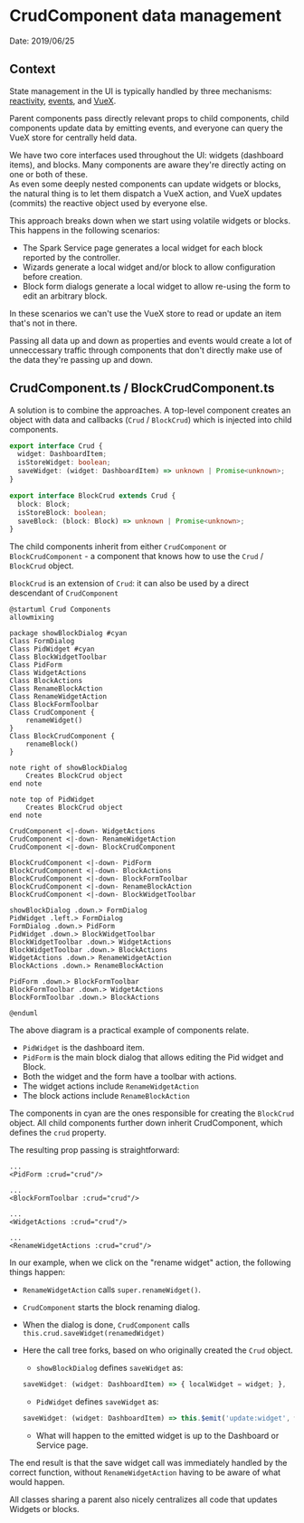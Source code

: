 # CrudComponent data management

Date: 2019/06/25

## Context

State management in the UI is typically handled by three mechanisms: [reactivity](https://vuejs.org/v2/guide/reactivity.html), [events](https://vuejs.org/v2/guide/events.html), and [VueX](https://vuex.vuejs.org/guide/).

Parent components pass directly relevant props to child components, child components update data by emitting events, and everyone can query the VueX store for centrally held data.

We have two core interfaces used throughout the UI: widgets (dashboard items), and blocks.
Many components are aware they're directly acting on one or both of these.
<br> As even some deeply nested components can update widgets or blocks, the natural thing is to let them dispatch a VueX action, and VueX updates (commits) the reactive object used by everyone else.

This approach breaks down when we start using volatile widgets or blocks. This happens in the following scenarios:

- The Spark Service page generates a local widget for each block reported by the controller.
- Wizards generate a local widget and/or block to allow configuration before creation.
- Block form dialogs generate a local widget to allow re-using the form to edit an arbitrary block.

In these scenarios we can't use the VueX store to read or update an item that's not in there.

Passing all data up and down as properties and events would create a lot of unneccessary traffic through components that don't directly make use of the data they're passing up and down.

## CrudComponent.ts / BlockCrudComponent.ts

A solution is to combine the approaches. A top-level component creates an object with data and callbacks (`Crud` / `BlockCrud`) which is injected into child components.

```typescript
export interface Crud {
  widget: DashboardItem;
  isStoreWidget: boolean;
  saveWidget: (widget: DashboardItem) => unknown | Promise<unknown>;
}

export interface BlockCrud extends Crud {
  block: Block;
  isStoreBlock: boolean;
  saveBlock: (block: Block) => unknown | Promise<unknown>;
}
```

The child components inherit from either `CrudComponent` or `BlockCrudComponent` - a component that knows how to use the `Crud` / `BlockCrud` object.

`BlockCrud` is an extension of `Crud`: it can also be used by a direct descendant of `CrudComponent`

```plantuml
@startuml Crud Components
allowmixing

package showBlockDialog #cyan
Class FormDialog
Class PidWidget #cyan
Class BlockWidgetToolbar
Class PidForm
Class WidgetActions
Class BlockActions
Class RenameBlockAction
Class RenameWidgetAction
Class BlockFormToolbar
Class CrudComponent {
    renameWidget()
}
Class BlockCrudComponent {
    renameBlock()
}

note right of showBlockDialog
    Creates BlockCrud object
end note

note top of PidWidget
    Creates BlockCrud object
end note

CrudComponent <|-down- WidgetActions
CrudComponent <|-down- RenameWidgetAction
CrudComponent <|-down- BlockCrudComponent

BlockCrudComponent <|-down- PidForm
BlockCrudComponent <|-down- BlockActions
BlockCrudComponent <|-down- BlockFormToolbar
BlockCrudComponent <|-down- RenameBlockAction
BlockCrudComponent <|-down- BlockWidgetToolbar

showBlockDialog .down.> FormDialog
PidWidget .left.> FormDialog
FormDialog .down.> PidForm
PidWidget .down.> BlockWidgetToolbar
BlockWidgetToolbar .down.> WidgetActions
BlockWidgetToolbar .down.> BlockActions
WidgetActions .down.> RenameWidgetAction
BlockActions .down.> RenameBlockAction

PidForm .down.> BlockFormToolbar
BlockFormToolbar .down.> WidgetActions
BlockFormToolbar .down.> BlockActions

@enduml
```

The above diagram is a practical example of components relate.

- `PidWidget` is the dashboard item.
- `PidForm` is the main block dialog that allows editing the Pid widget and Block.
- Both the widget and the form have a toolbar with actions.
- The widget actions include `RenameWidgetAction`
- The block actions include `RenameBlockAction`

The components in cyan are the ones responsible for creating the `BlockCrud` object. All child components further down inherit CrudComponent, which defines the `crud` property.

The resulting prop passing is straightforward:

```vue
...
<PidForm :crud="crud"/>
```

```vue
...
<BlockFormToolbar :crud="crud"/>
```

```vue
...
<WidgetActions :crud="crud"/>
```

```vue
...
<RenameWidgetActions :crud="crud"/>
```

In our example, when we click on the "rename widget" action, the following things happen:

- `RenameWidgetAction` calls `super.renameWidget()`.
- `CrudComponent` starts the block renaming dialog.
- When the dialog is done, `CrudComponent` calls `this.crud.saveWidget(renamedWidget)`
- Here the call tree forks, based on who originally created the `Crud` object.
  - `showBlockDialog` defines `saveWidget` as:

  ```typescript
  saveWidget: (widget: DashboardItem) => { localWidget = widget; },
  ```

  - `PidWidget` defines `saveWidget` as:

  ```typescript
  saveWidget: (widget: DashboardItem) => this.$emit('update:widget', widget),
  ```

  - What will happen to the emitted widget is up to the Dashboard or Service page.

The end result is that the save widget call was immediately handled by the correct function, without `RenameWidgetAction` having to be aware of what would happen.

All classes sharing a parent also nicely centralizes all code that updates Widgets or blocks.
